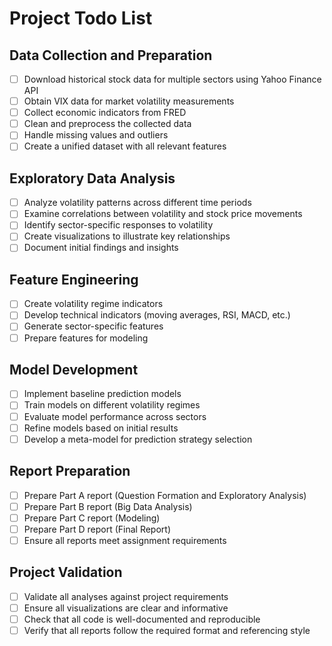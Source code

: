 # Project Todo List

## Data Collection and Preparation
- [ ] Download historical stock data for multiple sectors using Yahoo Finance API
- [ ] Obtain VIX data for market volatility measurements
- [ ] Collect economic indicators from FRED
- [ ] Clean and preprocess the collected data
- [ ] Handle missing values and outliers
- [ ] Create a unified dataset with all relevant features

## Exploratory Data Analysis
- [ ] Analyze volatility patterns across different time periods
- [ ] Examine correlations between volatility and stock price movements
- [ ] Identify sector-specific responses to volatility
- [ ] Create visualizations to illustrate key relationships
- [ ] Document initial findings and insights

## Feature Engineering
- [ ] Create volatility regime indicators
- [ ] Develop technical indicators (moving averages, RSI, MACD, etc.)
- [ ] Generate sector-specific features
- [ ] Prepare features for modeling

## Model Development
- [ ] Implement baseline prediction models
- [ ] Train models on different volatility regimes
- [ ] Evaluate model performance across sectors
- [ ] Refine models based on initial results
- [ ] Develop a meta-model for prediction strategy selection

## Report Preparation
- [ ] Prepare Part A report (Question Formation and Exploratory Analysis)
- [ ] Prepare Part B report (Big Data Analysis)
- [ ] Prepare Part C report (Modeling)
- [ ] Prepare Part D report (Final Report)
- [ ] Ensure all reports meet assignment requirements

## Project Validation
- [ ] Validate all analyses against project requirements
- [ ] Ensure all visualizations are clear and informative
- [ ] Check that all code is well-documented and reproducible
- [ ] Verify that all reports follow the required format and referencing style
